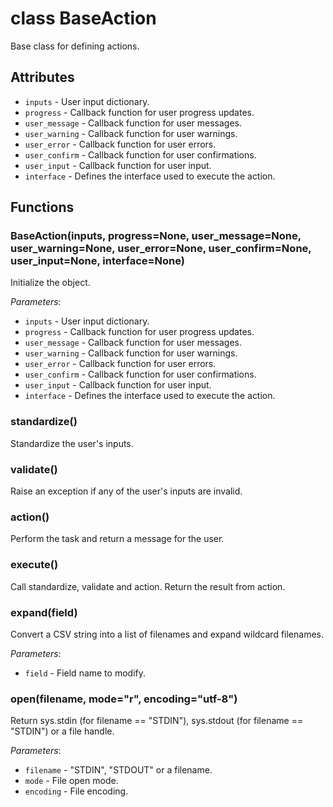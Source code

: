 # class BaseAction

Base class for defining actions.

## Attributes

* `inputs` - User input dictionary.
* `progress` - Callback function for user progress updates.
* `user_message` - Callback function for user messages.
* `user_warning` - Callback function for user warnings.
* `user_error` - Callback function for user errors.
* `user_confirm` - Callback function for user confirmations.
* `user_input` - Callback function for user input.
* `interface` - Defines the interface used to execute the action.

## Functions

### BaseAction(inputs, progress=None, user_message=None, user_warning=None, user_error=None, user_confirm=None, user_input=None, interface=None)

Initialize the object.

_Parameters_:

* `inputs` - User input dictionary.
* `progress` - Callback function for user progress updates.
* `user_message` - Callback function for user messages.
* `user_warning` - Callback function for user warnings.
* `user_error` - Callback function for user errors.
* `user_confirm` - Callback function for user confirmations.
* `user_input` - Callback function for user input.
* `interface` - Defines the interface used to execute the action.

### standardize()

Standardize the user's inputs.

### validate()

Raise an exception if any of the user's inputs are invalid.

### action()

Perform the task and return a message for the user.

### execute()

Call standardize, validate and action. Return the result from action.

### expand(field)

Convert a CSV string into a list of filenames and expand wildcard filenames.

_Parameters_:

* `field` - Field name to modify.

### open(filename, mode="r", encoding="utf-8")

Return sys.stdin (for filename == "STDIN"), sys.stdout (for filename == "STDIN") or a file handle.

_Parameters_:

* `filename` - "STDIN", "STDOUT" or a filename.
* `mode` - File open mode.
* `encoding` - File encoding.
